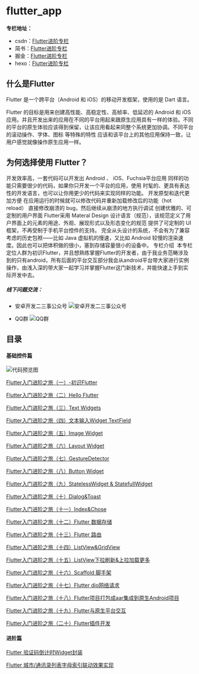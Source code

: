 # flutter_app
**专栏地址：** 
- csdn：[Flutter进阶专栏](https://blog.csdn.net/xieluoxixi/column/info/29778)
- 简书：[Flutter进阶专栏](https://www.jianshu.com/c/06cb6b5b177f)
- 掘金：[Flutter进阶专栏](https://juejin.im/user/5cb416cef265da03893286ea/posts)
- hexo：[Flutter进阶专栏](https://my-flutter.github.io/)



## 什么是Flutter
Flutter 是一个跨平台（Android 和 iOS）的移动开发框架，使用的是 Dart 语言。

Flutter 的目标是用来创建高性能、高稳定性、高帧率、低延迟的 Android 和 iOS 应用。并且开发出来的应用在不同的平台用起来跟原生应用具有一样的体验。不同的平台的原生体验应该得到保留，让该应用看起来同整个系统更加协调。不同平台的滚动操作、字体、图标 等特殊的特性 应该和该平台上的其他应用保持一致，让用户感觉就像操作原生应用一样。

## 为何选择使用 Flutter？
开发效率高，一套代码可以开发出 Android 、 iOS、Fuchsia平台应用
同样的功能只需要很少的代码，如果你只开发一个平台的应用，使用 时髦的、更具有表达性的开发语言，也可以让你用更少的代码来实现同样的功能。
开发原型和迭代更加方便
在应用运行的时候就可以修改代码并重新加载修改后的功能（hot reload）
直接修改崩溃的 bug，然后继续从崩溃的地方执行调试
创建优雅的、可定制的用户界面
Flutter采用 Materal Design 设计语言（规范），该规范定义了用户界面上的元素的用途、外观、展现形式以及形态变化的规范
提供了可定制的 UI 框架，不再受制于手机平台控件的支持。
完全从头设计的系统，不会有为了兼容考虑的历史包袱——比如 Java 虚拟机的慢速，又比如 Android 较慢的渲染速度。因此也可以把体积做的很小，塞到存储容量很小的设备中。
专栏介绍
 本专栏定位人群为初识Flutter，并且想熟练掌握Flutter的开发者，由于我业务范畴涉及到的只有android，所有后面的平台交互部分我会从android平台带大家进行实例操作，由浅入深的带大家一起学习并掌握Flutter这门新技术，并能快速上手到实际开发中去。

##### 线下问题交流：
- 安卓开发二三事公众号
![安卓开发二三事公众号](https://github.com/xiedong11/flutter_app/blob/master/images/wechat.jpg)

- QQ群
![QQ群](https://github.com/xiedong11/flutter_app/blob/master/images/qq_group.png)

## 目录
#### 基础控件篇

![代码预览图](https://github.com/xiedong11/flutter_app/blob/master/images/flutter_widget.gif)

[ Flutter入门进阶之旅（一）-初识Flutter ](https://blog.csdn.net/xieluoxixi/article/details/84068594)

[Flutter入门进阶之旅（二）Hello Flutter](https://blog.csdn.net/xieluoxixi/article/details/84102514)

[Flutter入门进阶之旅（三）Text Widgets](https://blog.csdn.net/xieluoxixi/article/details/84242706)

[Flutter入门进阶之旅（四）文本输入Widget TextField](https://blog.csdn.net/xieluoxixi/article/details/84317255)

[Flutter入门进阶之旅（五）Image Widget](https://blog.csdn.net/xieluoxixi/article/details/84750418)

[Flutter入门进阶之旅（六）Layout Widget](https://blog.csdn.net/xieluoxixi/article/details/85052636)

[Flutter入门进阶之旅（七）GestureDetector](https://blog.csdn.net/xieluoxixi/article/details/85236984)

[Flutter入门进阶之旅（八）Button Widget](https://blog.csdn.net/xieluoxixi/article/details/85265529)

[Flutter入门进阶之旅（九）StatelessWidget & StatefullWidget](https://blog.csdn.net/xieluoxixi/article/details/85851298)

[Flutter入门进阶之旅（十）Dialog&Toast](https://blog.csdn.net/xieluoxixi/article/details/86139313)

[Flutter入门进阶之旅（十一）Index&Chose](https://blog.csdn.net/xieluoxixi/article/details/86506437)

[Flutter入门进阶之旅（十二）Flutter 数据存储](https://blog.csdn.net/xieluoxixi/article/details/86655016)

[Flutter入门进阶之旅（十三）Flutter 路由](https://blog.csdn.net/xieluoxixi/article/details/87603518)

[Flutter入门进阶之旅（十四）ListView&GridView](https://blog.csdn.net/xieluoxixi/article/details/88235656)

[Flutter入门进阶之旅（十五）ListView下拉刷新&上拉加载更多](https://blog.csdn.net/xieluoxixi/article/details/89214068)

[Flutter入门进阶之旅（十六）Scaffold 脚手架](https://blog.csdn.net/xieluoxixi/article/details/90289367)

[Flutter入门进阶之旅（十七）Flutter dio网络请求](https://blog.csdn.net/xieluoxixi/article/details/96132854)

[Flutter入门进阶之旅（十八）Flutter项目打包成aar集成到原生Android项目](https://blog.csdn.net/xieluoxixi/article/details/102579088)

[Flutter入门进阶之旅（十九）Flutter与原生平台交互](https://blog.csdn.net/xieluoxixi/article/details/103048991)

[Flutter入门进阶之旅（二十）Flutter插件开发](https://blog.csdn.net/xieluoxixi/article/details/103902322)


#### 进阶篇

[Flutter 验证码倒计时Widget封装](https://blog.csdn.net/xieluoxixi/article/details/104552521)

[Flutter 城市/通讯录列表字母索引联动效果实现](https://blog.csdn.net/xieluoxixi/article/details/105853662)








